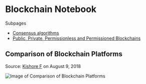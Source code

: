 # Blockchain Notebook

Subpages

- [Consensus algorithms](ConsensusAlgorithms.md)
- [Public, Private, Permissionless and Permissioned Blockchains](
PrivatePublicPermissionedPermissionless.md)


## Comparison of Blockchain Platforms

Source: [Kishore F](https://primetrade.ai/blog/comparison-of-blockchain-platforms/) on August 9, 2018

![Image of Comparison of Blockchain Platforms](
https://primetrade.ai/wp-content/uploads/2018/08/blog_Comparison-of-Blockchain-Platforms-new-min-4-805x1080.jpg)


